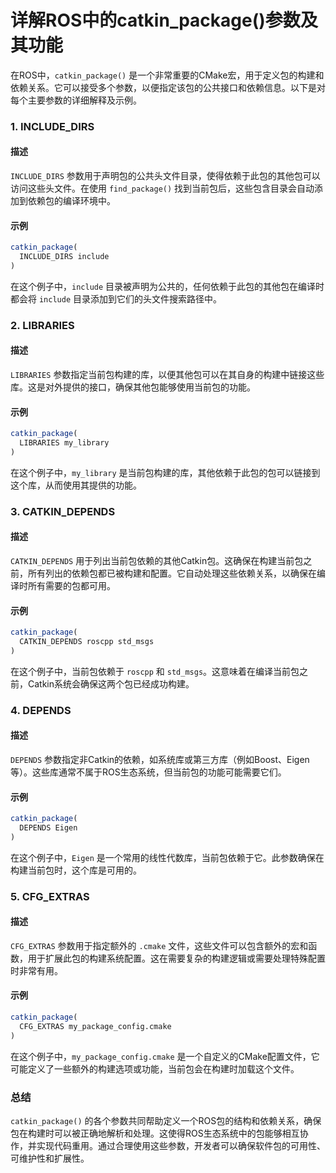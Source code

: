 # 详解ROS中的catkin_package()参数及其功能

在ROS中，`catkin_package()` 是一个非常重要的CMake宏，用于定义包的构建和依赖关系。它可以接受多个参数，以便指定该包的公共接口和依赖信息。以下是对每个主要参数的详细解释及示例。

### 1. INCLUDE_DIRS

#### 描述
`INCLUDE_DIRS` 参数用于声明包的公共头文件目录，使得依赖于此包的其他包可以访问这些头文件。在使用 `find_package()` 找到当前包后，这些包含目录会自动添加到依赖包的编译环境中。

#### 示例
```cmake
catkin_package(
  INCLUDE_DIRS include
)
```
在这个例子中，`include` 目录被声明为公共的，任何依赖于此包的其他包在编译时都会将 `include` 目录添加到它们的头文件搜索路径中。

### 2. LIBRARIES

#### 描述
`LIBRARIES` 参数指定当前包构建的库，以便其他包可以在其自身的构建中链接这些库。这是对外提供的接口，确保其他包能够使用当前包的功能。

#### 示例
```cmake
catkin_package(
  LIBRARIES my_library
)
```
在这个例子中，`my_library` 是当前包构建的库，其他依赖于此包的包可以链接到这个库，从而使用其提供的功能。

### 3. CATKIN_DEPENDS

#### 描述
`CATKIN_DEPENDS` 用于列出当前包依赖的其他Catkin包。这确保在构建当前包之前，所有列出的依赖包都已被构建和配置。它自动处理这些依赖关系，以确保在编译时所有需要的包都可用。

#### 示例
```cmake
catkin_package(
  CATKIN_DEPENDS roscpp std_msgs
)
```
在这个例子中，当前包依赖于 `roscpp` 和 `std_msgs`。这意味着在编译当前包之前，Catkin系统会确保这两个包已经成功构建。

### 4. DEPENDS

#### 描述
`DEPENDS` 参数指定非Catkin的依赖，如系统库或第三方库（例如Boost、Eigen等）。这些库通常不属于ROS生态系统，但当前包的功能可能需要它们。

#### 示例
```cmake
catkin_package(
  DEPENDS Eigen
)
```
在这个例子中，`Eigen` 是一个常用的线性代数库，当前包依赖于它。此参数确保在构建当前包时，这个库是可用的。

### 5. CFG_EXTRAS

#### 描述
`CFG_EXTRAS` 参数用于指定额外的 `.cmake` 文件，这些文件可以包含额外的宏和函数，用于扩展此包的构建系统配置。这在需要复杂的构建逻辑或需要处理特殊配置时非常有用。

#### 示例
```cmake
catkin_package(
  CFG_EXTRAS my_package_config.cmake
)
```
在这个例子中，`my_package_config.cmake` 是一个自定义的CMake配置文件，它可能定义了一些额外的构建选项或功能，当前包会在构建时加载这个文件。

### 总结

`catkin_package()` 的各个参数共同帮助定义一个ROS包的结构和依赖关系，确保包在构建时可以被正确地解析和处理。这使得ROS生态系统中的包能够相互协作，并实现代码重用。通过合理使用这些参数，开发者可以确保软件包的可用性、可维护性和扩展性。